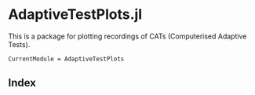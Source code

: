 # AdaptiveTestPlots.jl

This is a package for plotting recordings of CATs (Computerised Adaptive Tests).

```@meta
CurrentModule = AdaptiveTestPlots
```

## Index

```@index
```
